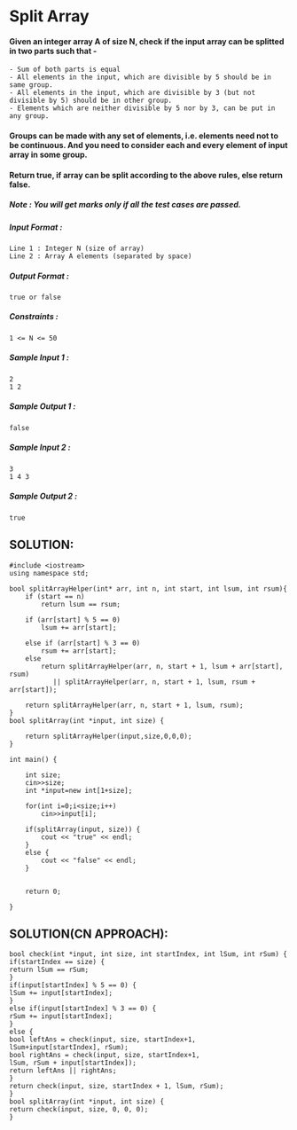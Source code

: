# Split Array

#### Given an integer array A of size N, check if the input array can be splitted in two parts such that -

```
- Sum of both parts is equal
- All elements in the input, which are divisible by 5 should be in same group.
- All elements in the input, which are divisible by 3 (but not divisible by 5) should be in other group.
- Elements which are neither divisible by 5 nor by 3, can be put in any group.

```

#### Groups can be made with any set of elements, i.e. elements need not to be continuous. And you need to consider each and every element of input array in some group.

#### Return true, if array can be split according to the above rules, else return false.

##### Note : You will get marks only if all the test cases are passed.

##### Input Format :

```
Line 1 : Integer N (size of array)
Line 2 : Array A elements (separated by space)

```

##### Output Format :

```
true or false

```

##### Constraints :

```
1 <= N <= 50

```

##### Sample Input 1 :

```
2
1 2

```

##### Sample Output 1 :

```
false

```

##### Sample Input 2 :

```
3
1 4 3

```

##### Sample Output 2 :

```
true
```
## SOLUTION:

    #include <iostream>
    using namespace std;
    
    bool splitArrayHelper(int* arr, int n, int start, int lsum, int rsum){ 
        if (start == n) 
            return lsum == rsum; 
        
        if (arr[start] % 5 == 0) 
            lsum += arr[start]; 
     
        else if (arr[start] % 3 == 0) 
            rsum += arr[start]; 
        else
            return splitArrayHelper(arr, n, start + 1, lsum + arr[start], rsum) 
               || splitArrayHelper(arr, n, start + 1, lsum, rsum + arr[start]); 
       
        return splitArrayHelper(arr, n, start + 1, lsum, rsum); 
    } 
    bool splitArray(int *input, int size) {
        
        return splitArrayHelper(input,size,0,0,0);
    }
    
    int main() {
    
    	int size;
    	cin>>size;
    	int *input=new int[1+size];	
    	
    	for(int i=0;i<size;i++)
    		cin>>input[i];
    	
        if(splitArray(input, size)) {
            cout << "true" << endl;
        }
        else {
            cout << "false" << endl;
        }
    
    	
    	return 0;
    
    }

## SOLUTION(CN APPROACH):

    bool check(int *input, int size, int startIndex, int lSum, int rSum) {
    if(startIndex == size) {
    return lSum == rSum;
    }
    if(input[startIndex] % 5 == 0) {
    lSum += input[startIndex];
    }
    else if(input[startIndex] % 3 == 0) {
    rSum += input[startIndex];
    }
    else {
    bool leftAns = check(input, size, startIndex+1,
    lSum+input[startIndex], rSum);
    bool rightAns = check(input, size, startIndex+1,
    lSum, rSum + input[startIndex]);
    return leftAns || rightAns;
    }
    return check(input, size, startIndex + 1, lSum, rSum);
    }
    bool splitArray(int *input, int size) {
    return check(input, size, 0, 0, 0);
    }
